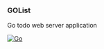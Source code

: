 ### GOList ###
Go todo web server application

[![Go](https://github.com/MohOsman/goList/actions/workflows/go.yml/badge.svg)](https://github.com/MohOsman/goList/actions/workflows/go.yml)
